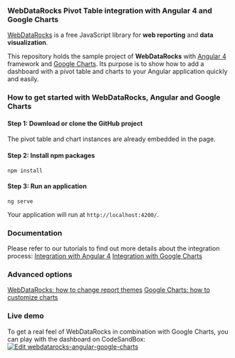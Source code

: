 ### WebDataRocks Pivot Table integration with Angular 4 and Google Charts
[WebDataRocks](https://www.webdatarocks.com/) is a free JavaScript library for **web reporting** and **data visualization**. 

This repository holds the sample project of **WebDataRocks** with [Angular 4](https://angular.io/) framework and [Google Charts](https://developers.google.com/chart/). Its purpose is to show how to add a dashboard with a pivot table and charts to your Angular application quickly and easily. 
### How to get started with WebDataRocks, Angular and Google Charts

#### Step 1: Download or clone the GitHub project 
The pivot table and chart instances are already embedded in the page.
#### Step 2: Install npm packages
`npm install`
#### Step 3: Run an application
`ng serve`

Your application will run at `http://localhost:4200/`.
### Documentation
Please refer to our tutorials to find out more details about the integration process:
[Integration with Angular 4](https://www.webdatarocks.com/doc/integration-with-angular/)
[Integration with Google Charts](https://www.webdatarocks.com/doc/integration-with-google-charts/)
### Advanced options
[WebDataRocks: how to change report themes](https://www.webdatarocks.com/doc/changing-report-themes/)
[Google Charts: how to customize charts](https://developers.google.com/chart/interactive/docs/customizing_charts)
### Live demo
To get a real feel of WebDataRocks in combination with Google Charts, you can play with the dashboard on CodeSandBox:
[![Edit webdatarocks-angular-google-charts](https://codesandbox.io/static/img/play-codesandbox.svg)](https://codesandbox.io/s/6x4zx3xljr)
